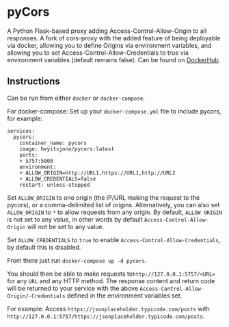 # pyCors
A Python Flask-based proxy adding Access-Control-Allow-Origin to all responses.
A fork of cors-proxy with the added feature of being deployable via docker, allowing you to define Origins via environment variables, and allowing you to set Access-Control-Allow-Credentials to true via environment variables (default remains false).
Can be found on [DockerHub](https://hub.docker.com/r/heyitsjono/pycors/).

## Instructions
Can be run from either `docker` or `docker-compose`.

For docker-compose:
Set up your `docker-compose.yml` file to include pycors, for example:

	services:
  	  pycors:
    	container_name: pycors
    	image: heyitsjono/pycors:latest
    	ports:
      	+ 5757:5000
    	environment:
      	+ ALLOW_ORIGIN=http://URL1,https://URL1,http://URL2
      	+ ALLOW_CREDENTIALS=false
    	restart: unless-stopped

Set `ALLOW_ORIGIN` to one origin (the IP/URL making the request to the pycors), or a comma-delimited list of origins.
Alternatively, you can also set `ALLOW_ORIGIN` to `*` to allow requests from any origin.
By default, `ALLOW ORIGIN` is not set to any value, in other words by default `Access-Control-Allow-Origin` will not be set to any value.

Set `ALLOW_CREDENTIALS` to `true` to enable `Access-Control-Allow-Credentials`, by default this is disabled.

From there just run `docker-compose up -d pycors`.

You should then be able to make requests to`http://127.0.0.1:5757/<URL>` for any `URL` and any HTTP method. The response content and return code will be returned to your service with the above `Access-Control-Allow-Origin/-Credentials` defined in the environment variables set.

For example: Access `https://jsonplaceholder.typicode.com/posts` with `http://127.0.0.1:5757/https://jsonplaceholder.typicode.com/posts`.
